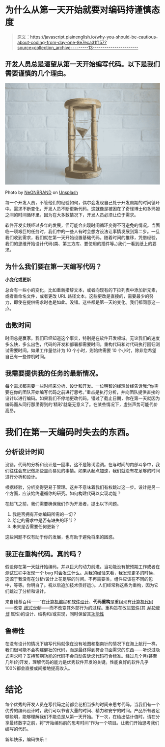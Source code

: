 # 为什么从第一天开始就要对编码持谨慎态度

> 原文：<https://javascript.plainenglish.io/why-you-should-be-cautious-about-coding-from-day-one-8e7eca31f157?source=collection_archive---------13----------------------->

## 开发人员总是渴望从第一天开始编写代码。以下是我们需要谨慎的几个理由。

![](img/31a9387578145df70379e118c9a49107.png)

Photo by [NeONBRAND](https://unsplash.com/@neonbrand?utm_source=medium&utm_medium=referral) on [Unsplash](https://unsplash.com?utm_source=medium&utm_medium=referral)

每一个开发人员，不管他们的经验如何，偶尔会发现自己处于开发周期的时间循环中。需求不断变化，开发人员不断更新代码。这就像是被困在了奇怪博士和多玛姆之间的时间循环里。因为在大多数情况下，开发人员必须让位于需求。

软件开发实践经过多年的发展，但可能会出现时间循环变得不可避免的情况。当面临一项艰巨的任务时，我们中的一些人有时会想方设法让事情发展到第二步。一旦我们收到需求，我们就在第一天开始设置基础代码。随着时间的推移，凭借经验，我们的思维开始设计代码(类、第三方库、要使用的插件等。)我们一看到纸上的要求。

## 为什么我们要在第一天编写代码？

**小变化或更新**

总会有一些小的变化，比如重新措辞文本，或者向现有的下拉列表中添加新元素，或者重命名文件，或者更改 URL 路径文本。这些更改是直接的，需要最少的努力，即使在提供需求时也是如此。没错。这些都是第一天的变化。我们都同意这一点。

## **击败时间**

时间总是赢家。我们已经知道这个事实，特别是在软件开发领域。无论我们的速度多么快，多么出色，代码的开发和部署都需要时间。重构代码和对代码执行回归测试需要时间。如果工作量估计为 10 个小时，则始终需要 10 个小时，除非您希望自己有一些停机时间。

## **我需要提供我的任务的最新情况**。

每个需求都需要一些时间来分析、设计和开发。一位明智的经理曾经告诉我:“你需要在你的团队开始编写代码之前进行思考。”重点是执行分析，并向团队提供直接的设计以进行编码。如果我们不停地更改代码，错过了截止日期，你在第一天就因为编码而从同行那里得到的‘精彩’就毫无意义了。在某些情况下，虚张声势可能代价高昂。

# 我们在第一天编码时失去的东西。

## **分析设计时间**

没错。代码的分析和设计是一回事。这不是陈词滥调。在与时间的内部斗争中，我们往往会忘记做那些显而易见的事情。如果从起点加速，我们就没有花足够的时间进行分析和设计。

根据经验，分析变得更易于管理。这并不意味着我们有权跳过这一步。设计是另一个方面，应该始终遵循你的研究。如何构建代码以实现功能？

在起飞之前，我们需要确保我们作为开发者，提出以下问题。

1.  我是否拥有开始编码所需的一切？
2.  给定的需求中是否有缺失的环节？
3.  未来是否需要任何更新？

这些问题不仅有助于你的发展，也有助于避免将来的困惑。

## 我正在重构代码。真的吗？

假设你在第一天就开始编码，并以巨大的动力前进。当功能没有按预期工作或者在测试过程中发现一个 bug 时会发生什么。从我的经验来看，我发现更多的时候，这源于我没有在分析/设计上花足够的时间。不再需要类，组件应该在不同的包中，等等。你明白了。祝以后追加技术债好运:)。人们经常称这些为重构，因为它们跳过了分析和设计。

来自维基百科——“在[计算机编程](https://en.wikipedia.org/wiki/Computer_programming)和[软件设计](https://en.wikipedia.org/wiki/Software_design)、**代码重构**是重组现有[计算机代码](https://en.wikipedia.org/wiki/Computer_code)——改变 [*因式分解*](https://en.wikipedia.org/wiki/Decomposition_%28computer_science%29)——而不改变其外部行为的过程。重构旨在改进[软件](https://en.wikipedia.org/wiki/Software)(其 [*非功能性*](https://en.wikipedia.org/wiki/Non-functional_requirement) 属性)的设计、结构和/或实现，同时保留其[功能性](https://en.wikipedia.org/wiki/Functional_requirement)

## **鲁棒性**

在没有设计的情况下编写代码就像在没有地图和指南针的情况下在海上航行一样。我们很可能不会构建健壮的代码，而是最终得到符合书面需求的东西——听说过隐式需求吗？支持预期功能的代码不会自动告诉您代码符合标准。经过几个月(甚至几年)的开发，理解代码的能力是优秀软件开发的关键。性能良好的软件几乎 100%都会直接或间接地提高收入。

# 结论

每个优秀的开发人员在写代码之前都会花相当多的时间来思考代码。当我们有一个优秀的编码设计时，我们可以节省大量的时间、精力和安宁的时间。产品所有者足够聪明，能够理解我们不能总是从第一天开始。下一次，在给出估计值时，请在分享最终数字之前，将“开始编码前的思考时间”作为一个项目。让我们开始思考我们编写的代码。

新年快乐，编码快乐！